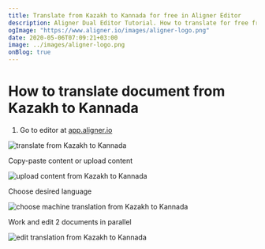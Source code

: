 ```yaml
---
title: Translate from Kazakh to Kannada for free in Aligner Editor
description: Aligner Dual Editor Tutorial. How to translate for free from Kazakh to Kannada. Aligner is multilingual document management platform. 
ogImage: "https://www.aligner.io/images/aligner-logo.png"
date: 2020-05-06T07:09:21+03:00
image: ../images/aligner-logo.png
onBlog: true
---
```


# How to translate document from Kazakh to Kannada

1. Go to editor at [app.aligner.io](https://app.aligner.io "Aligner App web page")

![translate from Kazakh to Kannada](../aligner-blank-editor.png "translate from Kazakh to Kannada")

Copy-paste content or upload content

![upload content from Kazakh to Kannada](../aligner-uploaded-document.png "upload content from Kazakh to Kannada")

Choose desired language

![choose machine translation from Kazakh to Kannada](../aligner-language-dropdown.png "choose machine translation from Kazakh to Kannada")

Work and edit 2 documents in parallel

![edit translation from Kazakh to Kannada](../aligner-double-sitded-editor.png "edit translation from Kazakh to Kannada")

